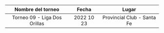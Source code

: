 |      Nombre del torneo       |   Fecha    |           Lugar            |
|:----------------------------:|:----------:|:--------------------------:|
| Torneo 09 - Liga Dos Orillas | 2022 10 23 | Provincial Club - Santa Fe |